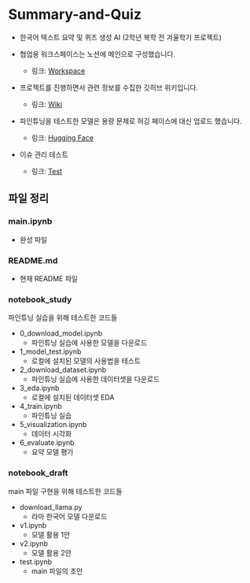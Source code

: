 # Summary-and-Quiz
- 한국어 텍스트 요약 및 퀴즈 생성 AI (2학년 복학 전 겨울학기 프로젝트)

- 협업용 워크스페이스는 노션에 메인으로 구성했습니다.
  - 링크: [Workspace](https://sj92.notion.site/summary-and-quiz)

- 프로젝트를 진행하면서 관련 정보를 수집한 깃허브 위키입니다.
  - 링크: [Wiki](https://github.com/topand92/Summary-and-Quiz/wiki)

- 파인튜닝을 테스트한 모델은 용량 문제로 허깅 페이스에 대신 업로드 했습니다.
  - 링크: [Hugging Face](https://huggingface.co/sgjeong/Private_Fine-tuning_Test)

- 이슈 관리 테스트
  - 링크: [Test](https://github.com/topand92/Summary-and-Quiz/issues)

## 파일 정리

### main.ipynb
- 완성 파일
### README.md
- 현재 README 파일

### notebook_study
파인튜닝 실습을 위해 테스트한 코드들
- 0_download_model.ipynb
  - 파인튜닝 실습에 사용한 모델을 다운로드
- 1_model_test.ipynb
  - 로컬에 설치된 모델의 사용법을 테스트
- 2_download_dataset.ipynb
  - 파인튜닝 실습에 사용한 데이터셋을 다운로드
- 3_eda.ipynb
  - 로컬에 설치된 데이터셋 EDA
- 4_train.ipynb
  - 파인튜닝 실습
- 5_visualization.ipynb
  - 데이터 시각화
- 6_evaluate.ipynb
  - 요약 모델 평가

### notebook_draft
main 파일 구현을 위해 테스트한 코드들
- download_llama.py
  - 라마 한국어 모델 다운로드
- v1.ipynb
  - 모델 활용 1안
- v2.ipynb
  - 모델 활용 2안
- test.ipynb
  - main 파일의 초안
